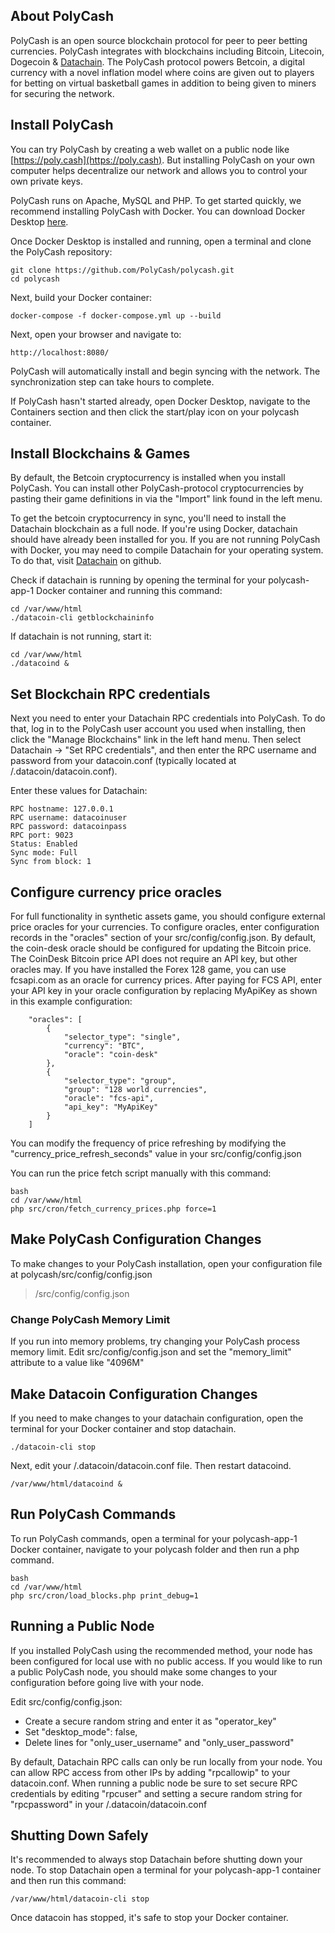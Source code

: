 ## About PolyCash
PolyCash is an open source blockchain protocol for peer to peer betting currencies.  PolyCash integrates with blockchains including Bitcoin, Litecoin, Dogecoin & [Datachain](https://github.com/datachains/datachain). The PolyCash protocol powers Betcoin, a digital currency with a novel inflation model where coins are given out to players for betting on virtual basketball games in addition to being given to miners for securing the network.

## Install PolyCash
You can try PolyCash by creating a web wallet on a public node like [https://poly.cash](https://poly.cash).  But installing PolyCash on your own computer helps decentralize our network and allows you to control your own private keys.

PolyCash runs on Apache, MySQL and PHP.  To get started quickly, we recommend installing PolyCash with Docker.  You can download Docker Desktop [here](https://www.docker.com/products/docker-desktop/).

Once Docker Desktop is installed and running, open a terminal and clone the PolyCash repository:
```
git clone https://github.com/PolyCash/polycash.git
cd polycash
```

Next, build your Docker container:
```
docker-compose -f docker-compose.yml up --build
```

Next, open your browser and navigate to:
```
http://localhost:8080/
```

PolyCash will automatically install and begin syncing with the network.  The synchronization step can take hours to complete. 

If PolyCash hasn't started already, open Docker Desktop, navigate to the Containers section and then click the start/play icon on your polycash container.


## Install Blockchains & Games
By default, the Betcoin cryptocurrency is installed when you install PolyCash.  You can install other PolyCash-protocol cryptocurrencies by pasting their game definitions in via the "Import" link found in the left menu.

To get the betcoin cryptocurrency in sync, you'll need to install the Datachain blockchain as a full node. If you're using Docker, datachain should have already been installed for you. If you are not running PolyCash with Docker, you may need to compile Datachain for your operating system. To do that, visit [Datachain](https://github.com/datachains/datachain) on github.

Check if datachain is running by opening the terminal for your polycash-app-1 Docker container and running this command:
```
cd /var/www/html
./datacoin-cli getblockchaininfo
```

If datachain is not running, start it:
```
cd /var/www/html
./datacoind &
```

## Set Blockchain RPC credentials

Next you need to enter your Datachain RPC credentials into PolyCash. To do that, log in to the PolyCash user account you used when installing, then click the "Manage Blockchains" link in the left hand menu. Then select Datachain -> "Set RPC credentials", and then enter the RPC username and password from your datacoin.conf (typically located at /.datacoin/datacoin.conf).

Enter these values for Datachain:
```
RPC hostname: 127.0.0.1
RPC username: datacoinuser
RPC password: datacoinpass
RPC port: 9023
Status: Enabled
Sync mode: Full
Sync from block: 1
```

## Configure currency price oracles

For full functionality in synthetic assets game, you should configure external price oracles for your currencies.  To configure oracles, enter configuration records in the "oracles" section of your src/config/config.json. By default, the coin-desk oracle should be configured for updating the Bitcoin price. The CoinDesk Bitcoin price API does not require an API key, but other oracles may.  If you have installed the Forex 128 game, you can use fcsapi.com as an oracle for currency prices.  After paying for FCS API, enter your API key in your oracle configuration by replacing MyApiKey as shown in this example configuration:
```
	"oracles": [
		{
			"selector_type": "single",
			"currency": "BTC",
			"oracle": "coin-desk"
		},
		{
			"selector_type": "group",
			"group": "128 world currencies",
			"oracle": "fcs-api",
			"api_key": "MyApiKey"
		}
	]
```

You can modify the frequency of price refreshing by modifying the "currency_price_refresh_seconds" value in your src/config/config.json

You can run the price fetch script manually with this command:
```
bash
cd /var/www/html
php src/cron/fetch_currency_prices.php force=1
```

## Make PolyCash Configuration Changes

To make changes to your PolyCash installation, open your configuration file at polycash/src/config/config.json
> /src/config/config.json

### Change PolyCash Memory Limit

If you run into memory problems, try changing your PolyCash process memory limit.  Edit src/config/config.json and set the "memory_limit" attribute to a value like "4096M"

## Make Datacoin Configuration Changes

If you need to make changes to your datachain configuration, open the terminal for your Docker container and stop datachain.
```
./datacoin-cli stop
```
Next, edit your /.datacoin/datacoin.conf file.
Then restart datacoind.
```
/var/www/html/datacoind &
```

## Run PolyCash Commands

To run PolyCash commands, open a terminal for your polycash-app-1 Docker container, navigate to your polycash folder and then run a php command.
```
bash
cd /var/www/html
php src/cron/load_blocks.php print_debug=1
```

## Running a Public Node

If you installed PolyCash using the recommended method, your node has been configured for local use with no public access.  If you would like to run a public PolyCash node, you should make some changes to your configuration before going live with your node.

Edit src/config/config.json:
- Create a secure random string and enter it as "operator_key"
- Set "desktop_mode": false,
- Delete lines for "only_user_username" and "only_user_password"

By default, Datachain RPC calls can only be run locally from your node.  You can allow RPC access from other IPs by adding "rpcallowip" to your datacoin.conf.  When running a public node be sure to set secure RPC credentials by editing "rpcuser" and setting a secure random string for "rpcpassword" in your /.datacoin/datacoin.conf

## Shutting Down Safely

It's recommended to always stop Datachain before shutting down your node. To stop Datachain open a terminal for your polycash-app-1 container and then run this command:

```
/var/www/html/datacoin-cli stop
```

Once datacoin has stopped, it's safe to stop your Docker container.
